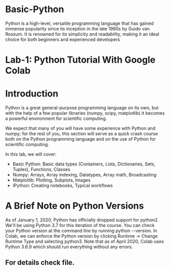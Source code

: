 # Basic-Python
Python is a high-level, versatile programming language that has gained immense popularity since its inception in the late 1980s by Guido van Rossum. It is renowned for its simplicity and readability, making it an ideal choice for both beginners and experienced developers

# Lab-1: Python Tutorial With Google Colab
# Introduction
Python is a great general-purpose programming language on its own, but with the help of a few popular libraries (numpy, scipy, matplotlib) it becomes a powerful environment for scientific computing.

We expect that many of you will have some experience with Python and numpy; for the rest of you, this section will serve as a quick crash course both on the Python programming language and on the use of Python for scientific computing.

In this lab, we will cover:

* Basic Python: Basic data types (Containers, Lists, Dictionaries, Sets, Tuples), Functions, Classes
* Numpy: Arrays, Array indexing, Datatypes, Array math, Broadcasting
* Matplotlib: Plotting, Subplots, Images
* IPython: Creating notebooks, Typical workflows

# A Brief Note on Python Versions
As of January 1, 2020, Python has officially dropped support for python2. We'll be using Python 3.7 for this iteration of the course. You can check your Python version at the command line by running python --version. In Colab, we can enforce the Python version by clicking Runtime -> Change Runtime Type and selecting python3. Note that as of April 2020, Colab uses Python 3.6.9 which should run everything without any errors.

## For details check file.

